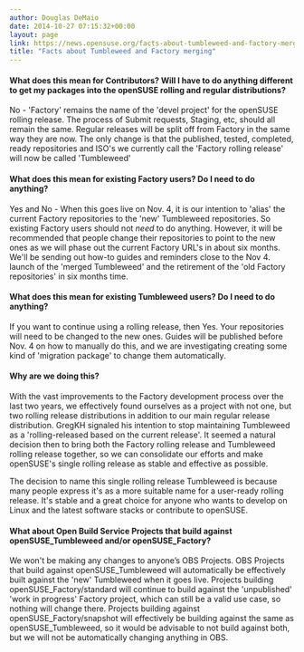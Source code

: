 ```yaml
---
author: Douglas DeMaio
date: 2014-10-27 07:15:32+00:00
layout: page
link: https://news.opensuse.org/facts-about-tumbleweed-and-factory-merging/
title: "Facts about Tumbleweed and Factory merging"
---
```


#### What does this mean for Contributors? Will I have to do anything different to get my packages into the openSUSE rolling and regular distributions?

No - 'Factory' remains the name of the 'devel project' for the
openSUSE rolling release. The process of Submit requests, Staging, etc,
should all remain the same. Regular releases will be split off from
Factory in the same way they are now. The only change is that the
published, tested, completed, ready repositories and ISO's we currently
call the 'Factory rolling release' will now be called 'Tumbleweed'


#### What does this mean for existing Factory users? Do I need to do anything?


Yes and No - When this goes live on Nov. 4, it is our intention to
'alias' the current Factory repositories to the 'new' Tumbleweed
repositories. So existing Factory users should not *need* to do
anything. However, it will be recommended that people change their
repositories to point to the new ones as we will phase out the current
Factory URL's in about six months. We'll be sending out how-to guides and
reminders close to the Nov 4. launch of the 'merged Tumbleweed' and the
retirement of the 'old Factory repositories' in six months time.


#### What does this mean for existing Tumbleweed users? Do I need to do anything?


If you want to continue using a rolling release, then Yes. Your
repositories will need to be changed to the new ones. Guides will be
published before Nov. 4 on how to manually do this, and we are
investigating creating some kind of 'migration package' to change them
automatically.


#### Why are we doing this?


With the vast improvements to the Factory development process over
the last two years, we effectively found ourselves as a project with not
one, but two rolling release distributions in addition to our main
regular release distribution. GregKH signaled his intention to stop
maintaining Tumbleweed as a 'rolling-released based on the current
release'. It seemed a natural decision then to bring both the Factory
rolling release and Tumbleweed rolling release together, so we can
consolidate our efforts and make openSUSE's single rolling release as
stable and effective as possible.

The decision to name this single rolling release Tumbleweed is because
many people express it's as a more suitable name for a
user-ready rolling release. It's stable and a great choice for anyone who
wants to develop on Linux and the latest software stacks or contribute
to openSUSE.


#### What about Open Build Service Projects that build against openSUSE_Tumbleweed and/or openSUSE_Factory?


We won't be making any changes to anyone’s OBS Projects. OBS Projects
that build against openSUSE_Tumbleweed will automatically be
effectively built against the 'new' Tumbleweed when it goes live.
Projects building openSUSE_Factory/standard will continue to build
against the 'unpublished' 'work in progress' Factory project, which can
still be a valid use case, so nothing will change there.
Projects building against openSUSE_Factory/snapshot will effectively be
building against the same as openSUSE_Tumbleweed, so it would be
advisable to not build against both, but we will not be automatically
changing anything in OBS.		

